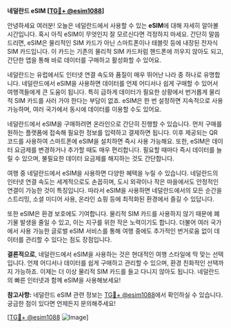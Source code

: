 **네덜란드 eSIM [[TG💪+ @esim1088](https://t.me/s/esim1088)]**

안녕하세요 여러분! 오늘은 네덜란드에서 사용할 수 있는 **eSIM**에 대해 자세히 알아볼 시간입니다. 혹시 아직 eSIM이 무엇인지 잘 모르신다면 걱정하지 마세요. 간단히 말씀드리면, eSIM은 물리적인 SIM 카드가 아닌 스마트폰이나 태블릿 등에 내장된 전자식 SIM 카드입니다. 이 카드는 기존의 물리적 SIM 카드처럼 핸드폰에 끼우지 않아도 되고, 간단한 앱을 통해 바로 데이터를 구매하고 활성화할 수 있어요.

네덜란드는 유럽에서도 인터넷 연결 속도와 품질이 매우 뛰어난 나라 중 하나로 유명합니다. 네덜란드에서 eSIM을 사용하면 데이터를 언제 어디서나 쉽게 구매할 수 있어서 여행객들에게 큰 도움이 됩니다. 특히 급하게 데이터가 필요한 상황에서 번거롭게 물리적 SIM 카드를 사러 가야 한다는 부담이 없죠. eSIM은 한 번 설정하면 지속적으로 사용 가능하며, 여러 국가에서 동시에 데이터를 이용할 수도 있어요.

네덜란드에서 eSIM을 구매하려면 온라인으로 간단히 진행할 수 있습니다. 먼저 구매를 원하는 플랫폼에 접속해 필요한 정보를 입력하고 결제하면 됩니다. 이후 제공되는 QR 코드를 사용하여 스마트폰에 eSIM을 설치하면 즉시 사용 가능해요. 또한, eSIM은 데이터 요금제를 변경하거나 추가할 때도 매우 편리합니다. 필요할 때마다 즉시 데이터를 늘릴 수 있으며, 불필요한 데이터 요금제를 해지하는 것도 간단합니다.

여행 중 네덜란드에서 eSIM을 사용하면 다양한 혜택을 누릴 수 있습니다. 네덜란드의 인터넷 연결 속도는 세계적으로도 손꼽히며, 도시 외곽이나 작은 마을에서도 안정적인 연결이 가능한 것이 특징입니다. 따라서 eSIM을 사용하면 네덜란드에서의 모든 순간을 스트리밍, 소셜 미디어 사용, 온라인 쇼핑 등에 최적화된 환경에서 즐길 수 있답니다.

또한 eSIM은 환경 보호에도 기여합니다. 물리적 SIM 카드를 사용하지 않기 때문에 폐기물 발생을 줄일 수 있고, 이는 지구를 위한 작은 노력이기도 합니다. 더불어 여러 국가에서 사용 가능한 글로벌 eSIM 서비스를 통해 여행 중에도 추가적인 번거로움 없이 데이터를 관리할 수 있다는 점도 장점입니다.

**결론적으로**, 네덜란드에서 eSIM을 사용하는 것은 현대적인 여행 스타일에 딱 맞는 선택입니다. 언제 어디서나 데이터를 쉽게 구매하고 관리할 수 있으며, 환경 친화적인 선택까지 가능하죠. 이제는 더 이상 물리적 SIM 카드를 들고 다니지 않아도 됩니다. 네덜란드의 빠른 인터넷과 함께 eSIM을 사용해보세요!

**참고사항:** 네덜란드 eSIM 관련 정보는 [TG💪+ @esim1088](https://t.me/s/esim1088)에서 확인하실 수 있습니다. 궁금한 점이 있다면 언제든지 문의해주세요!

[[TG💪+ @esim1088](https://t.me/s/esim1088) ![Image](https://i.postimg.cc/Y0z9fWf4/image.png)]